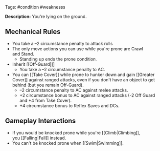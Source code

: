 Tags: #condition #weaknesss

 **Description:** You're lying on the ground.
## Mechanical Rules

- You take a –2 circumstance penalty to attack rolls  
- The only move actions you can use while you're prone are Crawl and Stand.  
	- Standing up ends the prone condition. 
- Inherit [[Off-Guard]]]
	- You take a –2 circumstance penalty to AC.
- You can [[Take Cover]] while prone to hunker down and gain [[Greater Cover]] against ranged attacks, even if you don't have an object to get behind (but you remain Off-Guard). 
	- –2 circumstance penalty to AC against melee attacks.
	- +2 circumstance bonus to AC against ranged attacks (-2 Off Guard and +4 from Take Cover).
	- +4 circumstance bonus to Reflex Saves and DCs.

## Gameplay Interactions

- If you would be knocked prone while you're [[Climb|Climbing]], you [[Falling|Fall]] instead.
- You can't be knocked prone when [[Swim|Swimming]].